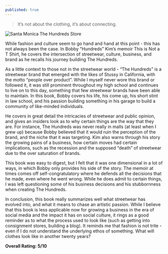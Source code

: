 ```yaml
---
published: true
---
```

> It’s not about the clothing, it’s about connecting.

![Santa Monica The Hundreds Store](https://storage.googleapis.com/thehundreds/media/2018/02/the-hundreds-los-angeles_501-n-fairfax_01-1024x683.jpeg)

While fashion and culture seem to go hand and hand at this point - this has not always been the case. In Bobby “Hundreds” Kim’s memoir This is Not a T Shirt, he covers the intersection of streetwear, culture, business, and brand as he recalls his journey building The Hundreds.

As a little context to those not in the streetwear world - “The Hundreds” is a streetwear brand that emerged with the likes of Stussy in California, with the motto “people over product”. While I myself never wore this brand or followed it, it was still prominent throughout my high school and continues to live on to this day, something that few streetwear brands have been able to maintain. In this book, Bobby covers his life, his come up, his short stint in law school, and his passion building something in his garage to build a community of like-minded individuals.

He covers in great detail the intricacies of streetwear and public opinion, and gives an insiders look as to why certain things are the way that they are. For instance, The Hundreds was never really in malls (at least when I grew up) because Bobby believed that it would ruin the perception of the brand, and the niche that it was targeting. Kim also warns through his story the growing pains of a business, how certain moves had certain implications, such as the recession and the supposed “death” of streetwear due to the over saturation of brands.

This book was easy to digest, but I felt that it was one dimensional in a lot of ways, in which Bobby only provides his side of the story. The memoir at times comes off self-congratulatory where he defends all the decisions that he made, even where he went wrong. While he does admit to certain things, I was left questioning some of his business decisions and his stubbornness when creating The Hundreds.

In conclusion, this book really summarizes well what streetwear has evolved into, and what it means to chase an artistic passion. While I believe that this book is less applicable now for growing a business in the era of social media and the impact it has on social culture, it rings as a good reminder as to what the process used to look like (such as getting into consignment stores, building a blog). It reminds me that fashion is not trite - even if I do not understand the underlying ethos of something. What will clothes look like in another twenty years?

**Overall Rating: 5/10**
